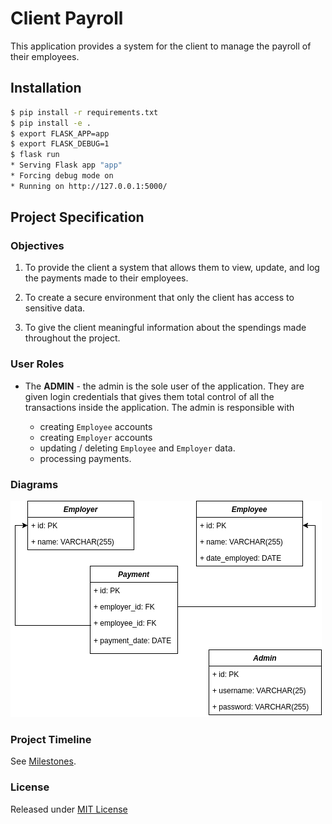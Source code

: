 # Client Payroll

This application provides a system for the client to manage the payroll of their employees.

## Installation

```bash
$ pip install -r requirements.txt
$ pip install -e .
$ export FLASK_APP=app
$ export FLASK_DEBUG=1
$ flask run
* Serving Flask app "app"
* Forcing debug mode on
* Running on http://127.0.0.1:5000/
```

## Project Specification

### Objectives

1. To provide the client a system that allows them to view, update, and log the payments made to their employees.

2. To create a secure environment that only the client has access to sensitive data.

3. To give the client meaningful information about the spendings made throughout the project.

### User Roles

* The **ADMIN** - the admin is the sole user of the application. They are given login credentials that gives them total control of all the transactions inside the application. The admin is responsible with

    * creating `Employee` accounts
    * creating `Employer` accounts
    * updating / deleting `Employee` and `Employer` data.
    * processing payments.

### Diagrams

![](assets/erd.png)

### Project Timeline

See [Milestones](https://github.com/alchermd/client_payroll/milestones).

### License

Released under [MIT License](/LICENSE)